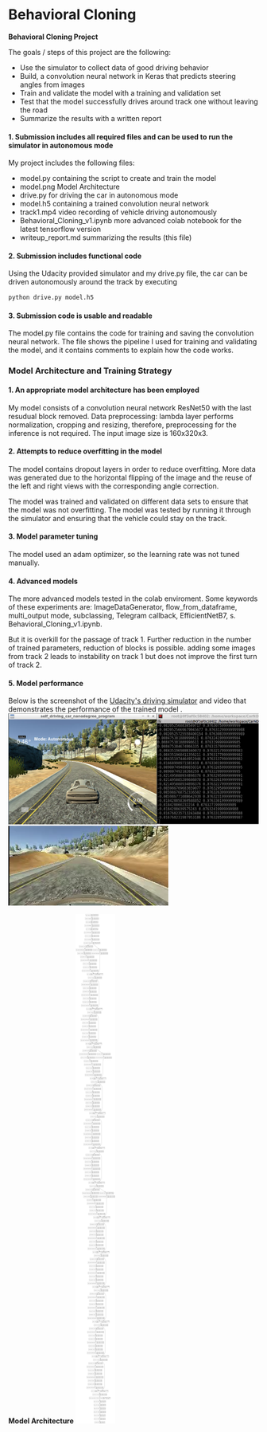 # **Behavioral Cloning** 

**Behavioral Cloning Project**

The goals / steps of this project are the following:
* Use the simulator to collect data of good driving behavior
* Build, a convolution neural network in Keras that predicts steering angles from images
* Train and validate the model with a training and validation set
* Test that the model successfully drives around track one without leaving the road
* Summarize the results with a written report

#### 1. Submission includes all required files and can be used to run the simulator in autonomous mode

My project includes the following files:
* model.py containing the script to create and train the model
* model.png Model Architecture
* drive.py for driving the car in autonomous mode
* model.h5 containing a trained convolution neural network 
* track1.mp4 video recording of vehicle driving autonomously 
* Behavioral_Cloning_v1.ipynb more advanced colab notebook for the latest tensorflow version
* writeup_report.md summarizing the results (this file)

#### 2. Submission includes functional code
Using the Udacity provided simulator and my drive.py file, the car can be driven autonomously around the track by executing 
```sh
python drive.py model.h5
```

#### 3. Submission code is usable and readable

The model.py file contains the code for training and saving the convolution neural network. The file shows the pipeline I used for training and validating the model, and it contains comments to explain how the code works.

### Model Architecture and Training Strategy

#### 1. An appropriate model architecture has been employed

My model consists of a convolution neural network ResNet50 with the last resudual block removed. Data preprocessing: lambda layer performs normalization, cropping and resizing, therefore, preprocessing for the inference is not required. The input image size is 160x320x3.

#### 2. Attempts to reduce overfitting in the model

The model contains dropout layers in order to reduce overfitting. More data was generated due to the horizontal flipping of the image and the reuse of the left and right views with the corresponding angle correction.

The model was trained and validated on different data sets to ensure that the model was not overfitting. The model was tested by running it through the simulator and ensuring that the vehicle could stay on the track.

#### 3. Model parameter tuning

The model used an adam optimizer, so the learning rate was not tuned manually.

#### 4. Advanced models

The more advanced models tested in the colab enviroment. Some keywords of these experiments are: ImageDataGenerator, flow_from_dataframe, multi_output mode, subclassing, Telegram callback, EfficientNetB7, s. Behavioral_Cloning_v1.ipynb. 

But it is overkill for the passage of track 1. Further reduction in the number of trained parameters, reduction of blocks is possible. adding some images from track 2 leads to instability on track 1 but does not improve the first turn of track 2.

#### 5. Model performance
Below is the screenshot of the [Udacity's driving simulator](https://github.com/udacity/self-driving-car-sim) and video that demonstrates the performance of the trained model .  
![](demo1.PNG)  
[![LINK TO YOUTUBE](youtube.PNG)](https://www.youtube.com/watch?v=GRP7gyGeuls)


**Model Architecture**
![](https://github.com/lexandree/udacity-autonomous-car/blob/master/project4/model.png)
